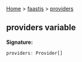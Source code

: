 [Home](./index) &gt; [faastjs](./faastjs.md) &gt; [providers](./faastjs.providers.md)

## providers variable


<b>Signature:</b>

```typescript
providers: Provider[]
```
